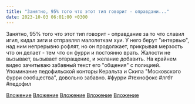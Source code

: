 ```yaml
---
title: "Занятно, 95% того что этот тип говорит - оправдани..."
date: 2023-10-03 06:01:00 +0300
---
```


Занятно, 95% того что этот тип говорит - оправдание за то что славил игил, кидал зиги и отправлял малолеткам хуи.
У него берут "интервью", над ним непрерывно рофлят, но он продолжает, прикрывая мерзость что он делает - тем что он фурри и постоянно врать. Жалости не вызывает, вызывает отвращение, и желание добавить.
На крайнем видео зачитываю забавный текст его "общения" с полицией. Упоминание педофильской конторы Керальта и Скипа "Московского фурри сообщества", довольно забавно.
#фурри #технофокс #лгбт #педофил


[Вложение](/assets/vk_photos/1/YQGGDzujicc.jpg)
[Вложение](https://vk.com/video41076938_456239664)
[Вложение](https://vk.com/video41076938_456239665)
[Вложение](https://vk.com/video41076938_456239666)
[Вложение](https://vk.com/video41076938_456239667)
